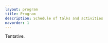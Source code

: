 ```yaml
---
layout: program
title: Program
description: Schedule of talks and activities
navorder: 1
---
```


Tentative.
